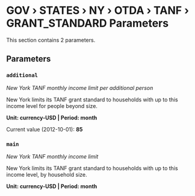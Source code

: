 # GOV › STATES › NY › OTDA › TANF › GRANT_STANDARD Parameters

This section contains 2 parameters.

## Parameters

### `additional`
*New York TANF monthly income limit per additional person*

New York limits its TANF grant standard to households with up to this income level for people beyond size.

**Unit: currency-USD | Period: month**

Current value (2012-10-01): **85**


### `main`
*New York TANF monthly income limit*

New York limits its TANF grant standard to households with up to this income level, by household size.

**Unit: currency-USD | Period: month**

